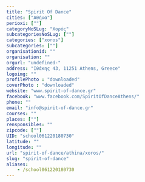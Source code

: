 ```yaml
---
title: "Spirit Of Dance"
cities: ["Αθήνα"]
perioxi: [""]
categoryNoSLug: "Χορός"
subcategoriesNoSLug: [""]
categories: ["xoros"]
subcategories: [""]
organisationid: ""
organisation: ""
orgurl: "undefined-"
address: "Ιθάκης 43, 11251 Athens, Greece"
logoimg: ""
profilePhoto : "downloaded"
coverPhoto : "downloaded"
website: "www.spirit-of-dance.gr"
facebook: "www.facebook.com/SpiritOfDanceAthens/"
phone: ""
email: "info@spirit-of-dance.gr"
courses: ""
places: [""]
rensponsibles: ""
zipcode: [""]
UID: "school061220180730"
latitude: ""
longitude: ""
url: "spirit-of-dance/athina/xoros/"
slug: "spirit-of-dance"
aliases:
    - /school061220180730
---
```





